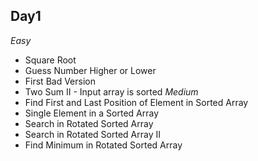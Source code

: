 ## Day1

*Easy*
- Square Root
- Guess Number Higher or Lower
- First Bad Version
- Two Sum II - Input array is sorted
*Medium*
- Find First and Last Position of Element in Sorted Array
- Single Element in a Sorted Array
- Search in Rotated Sorted Array
- Search in Rotated Sorted Array II
- Find Minimum in Rotated Sorted Array
